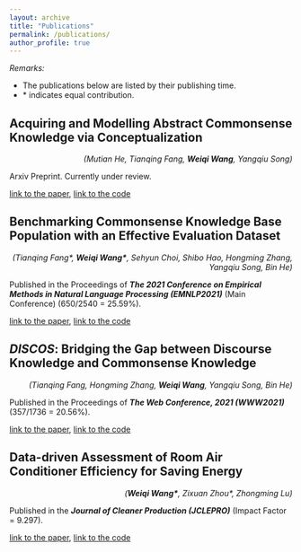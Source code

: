 ```yaml
---
layout: archive
title: "Publications"
permalink: /publications/
author_profile: true
---
```


*Remarks:*

- The publications below are listed by their publishing time.
- \* indicates equal contribution.

## Acquiring and Modelling Abstract Commonsense Knowledge via Conceptualization

<div style="text-align: right"><i>(Mutian He, Tianqing Fang, <b>Weiqi Wang</b>, Yangqiu Song)</i></div>

Arxiv Preprint. Currently under review.

[link to the paper](https://arxiv.org/pdf/2206.01532.pdf), [link to the code](https://github.com/HKUST-KnowComp/atomic-conceptualization)

## Benchmarking Commonsense Knowledge Base Population with an Effective Evaluation Dataset

<div style="text-align: right"><i>(Tianqing Fang*, <b>Weiqi Wang*</b>, Sehyun Choi, Shibo Hao, Hongming Zhang, Yangqiu Song, Bin He)</i></div>

Published in the Proceedings of ***The 2021 Conference on Empirical Methods in Natural Language Processing (EMNLP2021)*** (Main Conference) (650/2540 = 25.59%).

[link to the paper](https://aclanthology.org/2021.emnlp-main.705.pdf), [link to the code](https://github.com/HKUST-KnowComp/CSKB-Population)

## ***DISCOS***: Bridging the Gap between Discourse Knowledge and Commonsense Knowledge

<div style="text-align: right"><i>(Tianqing Fang, Hongming Zhang, <b>Weiqi Wang</b>, Yangqiu Song, Bin He)</i></div>

Published in the Proceedings of ***The Web Conference, 2021 (WWW2021)*** (357/1736 = 20.56%).

[link to the paper](https://dl.acm.org/doi/pdf/10.1145/3442381.3450117), [link to the code](https://github.com/HKUST-KnowComp/DISCOS-commonsense)

## Data-driven Assessment of Room Air Conditioner Efficiency for Saving Energy

<div style="text-align: right"><i>(<b>Weiqi Wang*</b>, Zixuan Zhou*, Zhongming Lu)</i></div>

Published in the ***Journal of Cleaner Production (JCLEPRO)*** (Impact Factor = 9.297).

[link to the paper](https://doi.org/10.1016/j.jclepro.2022.130615), [link to the code](https://github.com/MighTy-Weaver/Inefficient-AC-detection)
